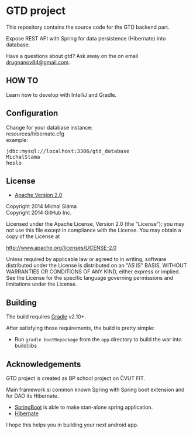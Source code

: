 # GTD project

This repository contains the source code for the GTD backend part.

Expose REST API with Spring for data persistence (Hibernate) into database.

Have a questions about gtd? Ask away on the on email drugnanov84@gmail.com.

## HOW TO

Learn how to develop with IntelliJ and Gradle.

## Configuration

Change for your database instance:<br/>
resources/hibernate.cfg<br/>
example:<br/>
<pre>
<property name="hibernate.connection.url">jdbc:mysql://localhost:3306/gtd_database</property>
<property name="hibernate.connection.username">MichalSlama</property>
<property name="hibernate.connection.password">heslo</property>
</pre>

## License

* [Apache Version 2.0](http://www.apache.org/licenses/LICENSE-2.0.html)


Copyright 2014 Michal Sláma<br/>
Copyright 2014 GitHub Inc.

Licensed under the Apache License, Version 2.0 (the "License");
you may not use this file except in compliance with the License.
You may obtain a copy of the License at

 http://www.apache.org/licenses/LICENSE-2.0

Unless required by applicable law or agreed to in writing, software
distributed under the License is distributed on an "AS IS" BASIS,
WITHOUT WARRANTIES OR CONDITIONS OF ANY KIND, either express or implied.
See the License for the specific language governing permissions and
limitations under the License.


## Building

The build requires [Gradle](http://www.gradle.org/downloads) v2.10+.

After satisfying those requirements, the build is pretty simple:

* Run `gradle bootRepackage` from the `app` directory to build the war into build\libs


## Acknowledgements

GTD project is created as BP school project on ČVUT FIT.

Main framework si common known Spring with Spring boot extension and for DAO its Hibernate.

* [SpringBoot](http://projects.spring.io/spring-boot/c) is able to make stan-alone spring application.
* [Hibernate](http://hibernate.org/)

I hope this helps you in building your next android app.
